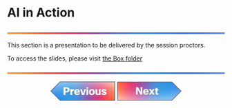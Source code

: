 # AI in Action

![line](../../images/banner.png)

This section is a presentation to be delivered by the session proctors.

To access the slides, please visit [the Box folder](https://cisco.app.box.com/folder/340062289300?s=hmrhjoshhzez3vlzdisvk0s9frn0lh5c)

![line](../../images/banner.png)
<p align="center">
<a href="../02-prompt-engineering-basics/1.md"><img src="../../images/previous.png" width="150px"></a>
<a href="../04-hands-on-prompt-eng/1.md"><img src="../../images/next.png" width="150px"></a>
</p>
